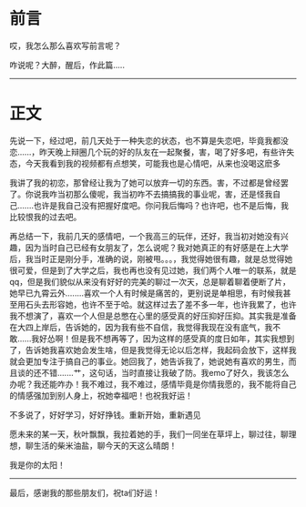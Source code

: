 # 前言

哎，我怎么那么喜欢写前言呢？

咋说呢？大醉，醒后，作此篇.....

------------------------------

# 正文

先说一下，经过吧，前几天处于一种失恋的状态，也不算是失恋吧，毕竟我都没恋......，昨天晚上辩圈几个玩的好的队友在一起聚餐，害，喝了好多吧，有些许失态，今天我看到我的视频都有点想笑，可能我也是心情吧，从来也没喝这麽多

我讲了我的初恋，那曾经让我为了她可以放弃一切的东西。害，不过都是曾经罢了。你说我咋当初那么傻呢，我当初咋不去搞搞我的事业呢，害，还是怪我自己.......也许是我自己没有把握好度吧。你问我后悔吗？也许吧，也不是后悔，我比较恨我的过去吧。

再总结一下，我前几天的感情吧，一个我高三的玩伴，还好，我当初对她没有兴趣，因为当时自己已经有女朋友了，怎么说呢？我对她真正的有好感是在上大学后，我当时正是刚分手，准确的说，刚被甩。。。，我觉得她很有趣，就是总觉得她很可爱，但是到了大学之后，我也再也没有见过她，我们两个人唯一的联系，就是qq，但是我们貌似从来没有好好的完美的聊过一次天，总是聊着聊着便断了片，她早已九霄云外........喜欢一个人有时候是痛苦的，更别说是单相思，有时候我甚至用石头去形容她，也许不至于哈。就这样过去了差不多一年，也许我累了，也许我不想演了，喜欢一个人但是总憋在心里的感受真的好压抑好压抑。其实我是准备在大四上岸后，告诉她的，因为我有些不自信，我觉得我现在没有底气，我不敢......我好怂啊！但是我不想再等了，因为这样的感受真的度日如年，其实我想到了，告诉她我喜欢她会发生啥，但是我觉得无论以后怎样，我起码会放下，这样我就会更加专注于搞自己的事业。她回我了，她告诉我了，她说她有喜欢的男生，而且谈的还不错.......艹，这句话，当时直接让我破了防。我emo了好久，我该怎么办呢？我还能咋办！我不难过，我不难过，感情毕竟是你情我愿的，我不能将自己的情感强加到别人身上，祝她幸福吧！也祝我好运！

不多说了，好好学习，好好挣钱。重新开始，重新遇见

愿未来的某一天，秋叶飘飘，我拉着她的手，我们一同坐在草坪上，聊过往，聊理想，聊生活的柴米油盐，聊今天的天这么晴朗！

我是你的太阳！

-------------------

最后，感谢我的那些朋友们，祝ta们好运！

